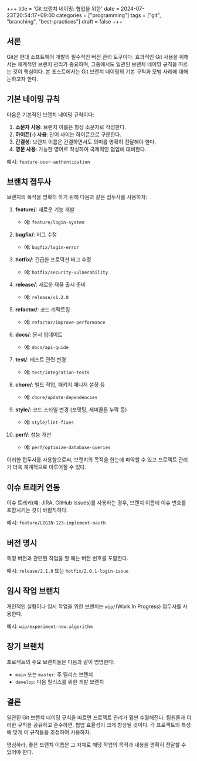 +++
title = 'Git 브랜치 네이밍: 협업을 위한'
date = 2024-07-23T20:54:17+09:00
categories = ["programming"]
tags = ["git", "branching", "best-practices"]
draft = false
+++

## 서론

Git은 현대 소프트웨어 개발의 필수적인 버전 관리 도구이다. 효과적인 Git 사용을 위해서는 체계적인 브랜치 관리가 중요하며, 그중에서도 일관된 브랜치 네이밍 규칙을 따르는 것이 핵심이다. 본 포스트에서는 Git 브랜치 네이밍의 기본 규칙과 모범 사례에 대해 논하고자 한다.

## 기본 네이밍 규칙

다음은 기본적인 브랜치 네이밍 규칙이다:

1. **소문자 사용**: 브랜치 이름은 항상 소문자로 작성한다.
2. **하이픈(-) 사용**: 단어 사이는 하이픈으로 구분한다.
3. **간결성**: 브랜치 이름은 간결하면서도 의미를 명확히 전달해야 한다.
4. **영문 사용**: 가능한 영어로 작성하여 국제적인 협업에 대비한다.

예시: `feature-user-authentication`

## 브랜치 접두사

브랜치의 목적을 명확히 하기 위해 다음과 같은 접두사를 사용하자:

1. **feature/**: 새로운 기능 개발

    - 예: `feature/login-system`

2. **bugfix/**: 버그 수정

    - 예: `bugfix/login-error`

3. **hotfix/**: 긴급한 프로덕션 버그 수정

    - 예: `hotfix/security-vulnerability`

4. **release/**: 새로운 제품 출시 준비

    - 예: `release/v1.2.0`

5. **refactor/**: 코드 리팩토링

    - 예: `refactor/improve-performance`

6. **docs/**: 문서 업데이트

    - 예: `docs/api-guide`

7. **test/**: 테스트 관련 변경

    - 예: `test/integration-tests`

8. **chore/**: 빌드 작업, 패키지 매니저 설정 등

    - 예: `chore/update-dependencies`

9. **style/**: 코드 스타일 변경 (포맷팅, 세미콜론 누락 등)

    - 예: `style/lint-fixes`

10. **perf/**: 성능 개선
    - 예: `perf/optimize-database-queries`

이러한 접두사를 사용함으로써, 브랜치의 목적을 한눈에 파악할 수 있고 프로젝트 관리가 더욱 체계적으로 이루어질 수 있다.

## 이슈 트래커 연동

이슈 트래커(예: JIRA, GitHub Issues)를 사용하는 경우, 브랜치 이름에 이슈 번호를 포함시키는 것이 바람직하다.

예시: `feature/LOGIN-123-implement-oauth`

## 버전 명시

특정 버전과 관련된 작업을 할 때는 버전 번호를 포함한다.

예시: `release/2.1.0` 또는 `hotfix/2.0.1-login-issue`

## 임시 작업 브랜치

개인적인 실험이나 임시 작업을 위한 브랜치는 `wip/`(Work In Progress) 접두사를 사용한다.

예시: `wip/experiment-new-algorithm`

## 장기 브랜치

프로젝트의 주요 브랜치들은 다음과 같이 명명한다:

-   `main` 또는 `master`: 주 릴리스 브랜치
-   `develop`: 다음 릴리스를 위한 개발 브랜치

## 결론

일관된 Git 브랜치 네이밍 규칙을 따르면 프로젝트 관리가 훨씬 수월해진다. 팀원들과 이러한 규칙을 공유하고 준수하면, 협업 효율성이 크게 향상될 것이다. 각 프로젝트의 특성에 맞게 이 규칙들을 조정하여 사용하자.

명심하라, 좋은 브랜치 이름은 그 자체로 해당 작업의 목적과 내용을 명확히 전달할 수 있어야 한다.
